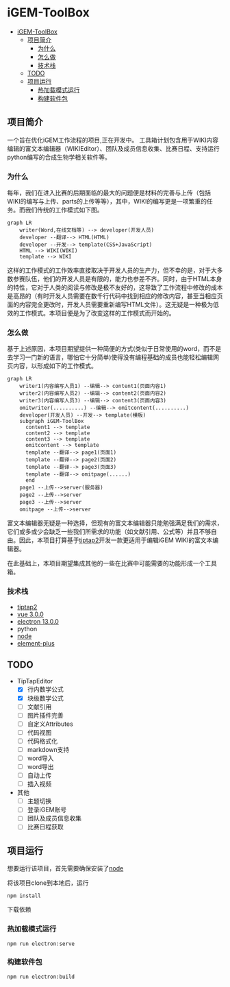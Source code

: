 # iGEM-ToolBox

- [iGEM-ToolBox](#igem-toolbox)
  - [项目简介](#项目简介)
    - [为什么](#为什么)
    - [怎么做](#怎么做)
    - [技术栈](#技术栈)
  - [TODO](#todo)
  - [项目运行](#项目运行)
    - [热加载模式运行](#热加载模式运行)
    - [构建软件包](#构建软件包)

## 项目简介

一个旨在优化iGEM工作流程的项目,正在开发中。
工具箱计划包含用于WIKI内容编辑的富文本编辑器（WIKIEditor）、团队及成员信息收集、比赛日程、支持运行python编写的合成生物学相关软件等。

### 为什么

每年，我们在进入比赛的后期面临的最大的问题便是材料的完善与上传（包括WIKI的编写与上传、parts的上传等等），其中，WIKI的编写更是一项繁重的任务。而我们传统的工作模式如下图。

```mermaid
graph LR
    writer(Word,在线文档等) --> developer(开发人员)
    developer --翻译--> HTML(HTML) 
    developer --开发--> template(CSS+JavaScript)
    HTML --> WIKI(WIKI)
    template --> WIKI
```

这样的工作模式的工作效率直接取决于开发人员的生产力，但不幸的是，对于大多数参赛队伍，他们的开发人员是有限的，能力也参差不齐。同时，由于HTML本身的特性，它对于人类的阅读与修改是极不友好的，这导致了工作流程中修改的成本是高昂的（有时开发人员需要在数千行代码中找到相应的修改内容，甚至当相应页面的内容完全更改时，开发人员需要重新编写HTML文件）。这无疑是一种极为低效的工作模式。本项目便是为了改变这样的工作模式而开始的。

### 怎么做

基于上述原因，本项目期望提供一种简便的方式(类似于日常使用的word，而不是去学习一门新的语言，哪怕它十分简单)使得没有编程基础的成员也能轻松编辑网页内容，以形成如下的工作模式。

```mermaid
graph LR
    writer1(内容编写人员1) --编辑--> content1(页面内容1)
    writer2(内容编写人员2) --编辑--> content2(页面内容2)
    writer3(内容编写人员3) --编辑--> content3(页面内容3)
    omitwriter(..........) --编辑--> omitcontent(..........)
    developer(开发人员) --开发--> template(模板)
    subgraph iGEM-ToolBox
      content1 --> template
      content2 --> template
      content3 --> template
      omitcontent --> template
      template --翻译--> page1(页面1)
      template --翻译--> page2(页面2)
      template --翻译--> page3(页面3)
      template --翻译--> omitpage(......)
      end
    page1 --上传-->server(服务器)
    page2 --上传-->server
    page3 --上传-->server
    omitpage --上传-->server
```

富文本编辑器无疑是一种选择，但现有的富文本编辑器只能勉强满足我们的需求，它们或多或少会缺乏一些我们所需求的功能（如文献引用、公式等）并且不够自由。因此，本项目打算基于[tiptap2](https://tiptap.dev/)开发一款更适用于编辑iGEM WIKI的富文本编辑器。

在此基础上，本项目期望集成其他的一些在比赛中可能需要的功能形成一个工具箱。

### 技术栈

- [tiptap2](https://tiptap.dev/)
- [vue 3.0.0](https://vue3js.cn/)
- [electron 13.0.0](https://www.electronjs.org/)
- python
- [node](https://nodejs.org/en/)
- [element-plus](https://element-plus.org/zh-CN/)

## TODO

- TipTapEditor
  - [x] 行内数学公式
  - [x] 块级数学公式
  - [ ] 文献引用
  - [ ] 图片插件完善
  - [ ] 自定义Attributes
  - [ ] 代码视图
  - [ ] 代码格式化
  - [ ] markdown支持
  - [ ] word导入
  - [ ] word导出
  - [ ] 自动上传
  - [ ] 插入视频
- 其他
  - [ ] 主题切换
  - [ ] 登录iGEM账号
  - [ ] 团队及成员信息收集
  - [ ] 比赛日程获取

## 项目运行

想要运行该项目，首先需要确保安装了[node](https://nodejs.org/en/)

将该项目clone到本地后，运行

```node
npm install
```

下载依赖

### 热加载模式运行

```node
npm run electron:serve
```

### 构建软件包

```node
npm run electron:build
```
